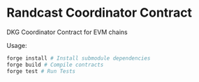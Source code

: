 # Randcast Coordinator Contract

DKG Coordinator Contract for EVM chains

Usage:

```bash
forge install # Install submodule dependencies
forge build # Compile contracts
forge test # Run Tests
```